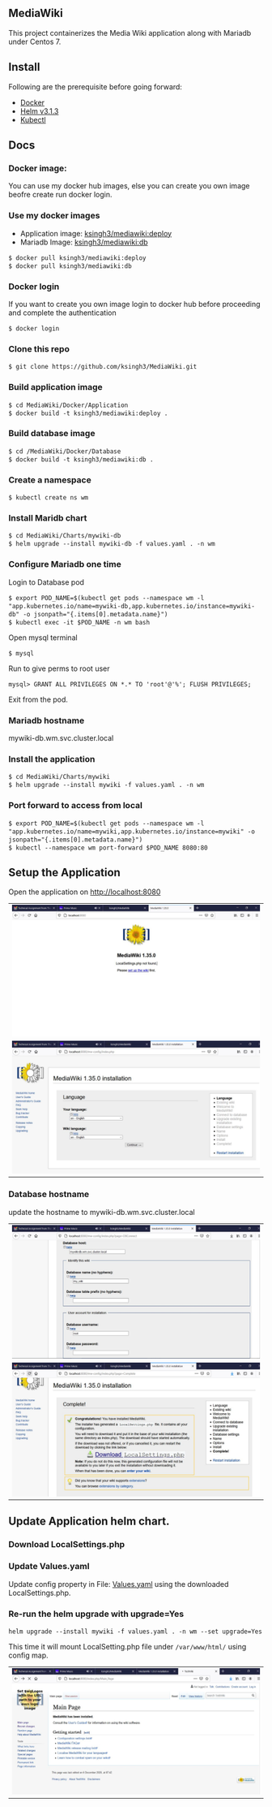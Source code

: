 ## MediaWiki

This project containerizes the Media Wiki application along with Mariadb under Centos 7.

## Install

Following are the prerequisite before going forward:
- [Docker](https://docs.docker.com/engine/install/ubuntu/)
- [Helm v3.1.3](https://helm.sh/docs/intro/install/) 
- [Kubectl](https://kubernetes.io/docs/tasks/tools/install-kubectl/) 

## Docs

### Docker image:
You can use my docker hub images, else you can create you own image beofre create run docker login.

### Use my docker images
- Application image: [ksingh3/mediawiki:deploy](https://hub.docker.com/layers/ksingh3/mediawiki/tags/)
- Mariadb Image: [ksingh3/mediawiki:db](https://hub.docker.com/layers/ksingh3/mediawiki/tags/)

```shell
$ docker pull ksingh3/mediawiki:deploy
$ docker pull ksingh3/mediawiki:db
```

### Docker login
If you want to create you own image login to docker hub before proceeding and complete the authentication

```shell
$ docker login
```
### Clone this repo 
```shell
$ git clone https://github.com/ksingh3/MediaWiki.git
```

### Build application image
```shell
$ cd MediaWiki/Docker/Application
$ docker build -t ksingh3/mediawiki:deploy .
```

### Build database image 
```shell
$ cd /MediaWiki/Docker/Database
$ docker build -t ksingh3/mediawiki:db .
```

### Create a namespace 
```shell
$ kubectl create ns wm
```

### Install Maridb chart
``` shell
$ cd MediaWiki/Charts/mywiki-db
$ helm upgrade --install mywiki-db -f values.yaml . -n wm
```

### Configure Mariadb one time
Login to Database pod 
``` shell
$ export POD_NAME=$(kubectl get pods --namespace wm -l "app.kubernetes.io/name=mywiki-db,app.kubernetes.io/instance=mywiki-db" -o jsonpath="{.items[0].metadata.name}")
$ kubectl exec -it $POD_NAME -n wm bash
```

Open mysql terminal
```shell
$ mysql
```

Run to give perms to root user
```shell
mysql> GRANT ALL PRIVILEGES ON *.* TO 'root'@'%'; FLUSH PRIVILEGES;
```
Exit from the pod.

### Mariadb hostname
mywiki-db.wm.svc.cluster.local


### Install the application
```shell
$ cd MediaWiki/Charts/mywiki
$ helm upgrade --install mywiki -f values.yaml . -n wm
```

### Port forward to access from local
 ```shell
 $ export POD_NAME=$(kubectl get pods --namespace wm -l "app.kubernetes.io/name=mywiki,app.kubernetes.io/instance=mywiki" -o jsonpath="{.items[0].metadata.name}")
 $ kubectl --namespace wm port-forward $POD_NAME 8080:80
```

## Setup the Application 
Open the application on [http://localhost:8080](http://localhost:8080)
<table>
  <tr>
    <td><img src="Screenshots/Capture1.JPG"></td>
 </tr>
 <tr>
    <td><img src="Screenshots/Capture2.JPG"></td>
 </tr>
 </table>

### Database hostname
update the hostname to mywiki-db.wm.svc.cluster.local

<table>
  <tr>
    <td><img src="Screenshots/Capture3.JPG"></td>
 </tr>
 <tr>
    <td><img src="Screenshots/Capture4.JPG"></td>
 </tr>
 </table>

## Update Application helm chart.
### Download LocalSettings.php
### Update Values.yaml
Update config property in File: [Values.yaml](https://github.com/ksingh3/MediaWiki/blob/3dc5d3103759b4c2bd52975859ec31468606ec89/Charts/mywiki/values.yaml#L40-L138) using the downloaded LocalSettings.php.

### Re-run the helm upgrade with upgrade=Yes
```shell
helm upgrade --install mywiki -f values.yaml . -n wm --set upgrade=Yes
```
This time it will mount LocalSetting.php file under `/var/www/html/` using config map.

<table>
  <tr>
    <td><img src="Screenshots/Capture5.JPG"></td>
 </tr>
 </table>
